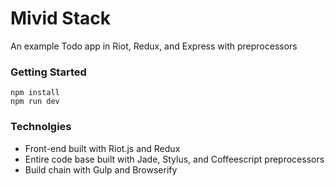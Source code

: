 Mivid Stack
===========

An example Todo app in Riot, Redux, and Express with preprocessors

### Getting Started

    npm install
    npm run dev

### Technolgies

* Front-end built with Riot.js and Redux
* Entire code base built with Jade, Stylus, and Coffeescript preprocessors
* Build chain with Gulp and Browserify

